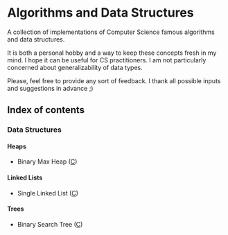 # Algorithms and Data Structures

A collection of implementations of Computer Science famous algorithms and data structures.

It is both a personal hobby and a way to keep these concepts fresh in my mind. I hope it can be useful for CS practitioners. I am not particularly concerned about generalizability of data types.

Please, feel free to provide any sort of feedback. I thank all possible inputs and suggestions in advance ;)

## Index of contents

### Data Structures

#### Heaps
- Binary Max Heap ([C](../master/C/DataStructures/Heaps))

#### Linked Lists
- Single Linked List ([C](../master/C/DataStructures/LinkedLists))

#### Trees
- Binary Search Tree ([C](../master/C/DataStructures/Trees))